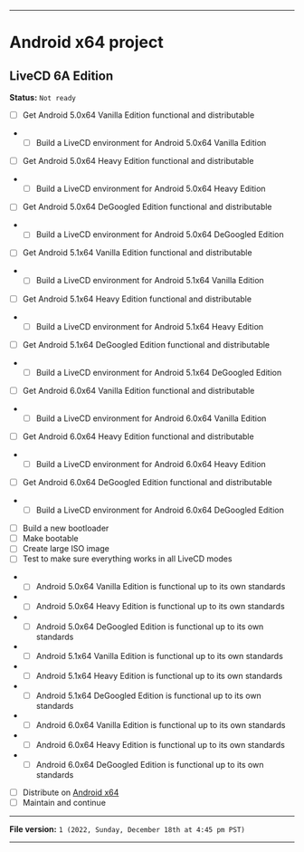
***

# Android x64 project

## LiveCD 6A Edition

**Status:** `Not ready`

- [ ] Get Android 5.0x64 Vanilla Edition functional and distributable
- - [ ] Build a LiveCD environment for Android 5.0x64 Vanilla Edition
- [ ] Get Android 5.0x64 Heavy Edition functional and distributable
- - [ ] Build a LiveCD environment for Android 5.0x64 Heavy Edition
- [ ] Get Android 5.0x64 DeGoogled Edition functional and distributable
- - [ ] Build a LiveCD environment for Android 5.0x64 DeGoogled Edition
- [ ] Get Android 5.1x64 Vanilla Edition functional and distributable
- - [ ] Build a LiveCD environment for Android 5.1x64 Vanilla Edition
- [ ] Get Android 5.1x64 Heavy Edition functional and distributable
- - [ ] Build a LiveCD environment for Android 5.1x64 Heavy Edition
- [ ] Get Android 5.1x64 DeGoogled Edition functional and distributable
- - [ ] Build a LiveCD environment for Android 5.1x64 DeGoogled Edition
- [ ] Get Android 6.0x64 Vanilla Edition functional and distributable
- - [ ] Build a LiveCD environment for Android 6.0x64 Vanilla Edition
- [ ] Get Android 6.0x64 Heavy Edition functional and distributable
- - [ ] Build a LiveCD environment for Android 6.0x64 Heavy Edition
- [ ] Get Android 6.0x64 DeGoogled Edition functional and distributable
- - [ ] Build a LiveCD environment for Android 6.0x64 DeGoogled Edition

<!-- NOT FOR THIS PROJECT
- [ ] Get Android 14.0x64 Vanilla Edition functional and distributable
- - [ ] Build a LiveCD environment for Android 14.0x64 Vanilla Edition
- [ ] Get Android 14.0x64 Heavy Edition functional and distributable
- - [ ] Build a LiveCD environment for Android 14.0x64 Heavy Edition
- [ ] Get Android 14.0x64 DeGoogled Edition functional and distributable
- - [ ] Build a LiveCD environment for Android 14.0x64 DeGoogled Edition
- [ ] Get Android 15.0x64 Vanilla Edition functional and distributable
- - [ ] Build a LiveCD environment for Android 15.0x64 Vanilla Edition
- [ ] Get Android 15.0x64 Heavy Edition functional and distributable
- - [ ] Build a LiveCD environment for Android 15.0x64 Heavy Edition
- [ ] Get Android 15.0x64 DeGoogled Edition functional and distributable
- - [ ] Build a LiveCD environment for Android 15.0x64 DeGoogled Edition
- [ ] Get Android 6.1x64 Vanilla Edition functional and distributable
- - [ ] Build a LiveCD environment for Android 6.1x64 Vanilla Edition
- [ ] Get Android 6.1x64 Heavy Edition functional and distributable
- - [ ] Build a LiveCD environment for Android 6.1x64 Heavy Edition
- [ ] Get Android 6.1x64 DeGoogled Edition functional and distributable
- - [ ] Build a LiveCD environment for Android 6.1x64 DeGoogled Edition
- [ ] Get Android 7.0x64 Vanilla Edition functional and distributable
- - [ ] Build a LiveCD environment for Android 7.0x64 Vanilla Edition
- [ ] Get Android 7.0x64 Heavy Edition functional and distributable
- - [ ] Build a LiveCD environment for Android 7.0x64 Heavy Edition
- [ ] Get Android 7.0x64 DeGoogled Edition functional and distributable
- - [ ] Build a LiveCD environment for Android 7.0x64 DeGoogled Edition
- [ ] Get Android 7.1x64 Vanilla Edition functional and distributable
- - [ ] Build a LiveCD environment for Android 7.1x64 Vanilla Edition
- [ ] Get Android 7.1x64 Heavy Edition functional and distributable
- - [ ] Build a LiveCD environment for Android 7.1x64 Heavy Edition
- [ ] Get Android 7.1x64 DeGoogled Edition functional and distributable
- - [ ] Build a LiveCD environment for Android 7.1x64 DeGoogled Edition
- [ ] Get Android 8.0x64 Vanilla Edition functional and distributable
- - [ ] Build a LiveCD environment for Android 8.0x64 Vanilla Edition
- [ ] Get Android 8.0x64 Heavy Edition functional and distributable
- - [ ] Build a LiveCD environment for Android 8.0x64 Heavy Edition
- [ ] Get Android 8.0x64 DeGoogled Edition functional and distributable
- - [ ] Build a LiveCD environment for Android 8.0x64 DeGoogled Edition
- [ ] Get Android 8.1x64 Vanilla Edition functional and distributable
- - [ ] Build a LiveCD environment for Android 8.1x64 Vanilla Edition
- [ ] Get Android 8.1x64 Heavy Edition functional and distributable
- - [ ] Build a LiveCD environment for Android 8.1x64 Heavy Edition
- [ ] Get Android 8.1x64 DeGoogled Edition functional and distributable
- - [ ] Build a LiveCD environment for Android 8.1x64 DeGoogled Edition
- [ ] Get Android 9.0x64 Vanilla Edition functional and distributable
- - [ ] Build a LiveCD environment for Android 9.0x64 Vanilla Edition
- [ ] Get Android 9.0x64 Heavy Edition functional and distributable
- - [ ] Build a LiveCD environment for Android 9.0x64 Heavy Edition
- [ ] Get Android 9.0x64 DeGoogled Edition functional and distributable
- - [ ] Build a LiveCD environment for Android 9.0x64 DeGoogled Edition
- [ ] Get Android 10.0x64 Vanilla Edition functional and distributable
- - [ ] Build a LiveCD environment for Android 10.0x64 Vanilla Edition
- [ ] Get Android 10.0x64 Heavy Edition functional and distributable
- - [ ] Build a LiveCD environment for Android 10.0x64 Heavy Edition
- [ ] Get Android 10.0x64 DeGoogled Edition functional and distributable
- - [ ] Build a LiveCD environment for Android 10.0x64 DeGoogled Edition
- [ ] Get Android 11.0x64 Vanilla Edition functional and distributable
- - [ ] Build a LiveCD environment for Android 11.0x64 Vanilla Edition
- [ ] Get Android 11.0x64 Heavy Edition functional and distributable
- - [ ] Build a LiveCD environment for Android 11.0x64 Heavy Edition
- [ ] Get Android 11.0x64 DeGoogled Edition functional and distributable
- - [ ] Build a LiveCD environment for Android 11.0x64 DeGoogled Edition
- [ ] Get Android 12.0x64 Vanilla Edition functional and distributable
- - [ ] Build a LiveCD environment for Android 12.0x64 Vanilla Edition
- [ ] Get Android 12.0x64 Heavy Edition functional and distributable
- - [ ] Build a LiveCD environment for Android 12.0x64 Heavy Edition
- [ ] Get Android 12.0x64 DeGoogled Edition functional and distributable
- - [ ] Build a LiveCD environment for Android 12.0x64 DeGoogled Edition
- [ ] Get Android 12.1x64 Vanilla Edition functional and distributable
- - [ ] Build a LiveCD environment for Android 12.1x64 Vanilla Edition
- [ ] Get Android 12.1x64 Heavy Edition functional and distributable
- - [ ] Build a LiveCD environment for Android 12.1x64 Heavy Edition
- [ ] Get Android 12.1x64 DeGoogled Edition functional and distributable
- - [ ] Build a LiveCD environment for Android 12.1x64 DeGoogled Edition
- [ ] Get Android 13.0x64 Vanilla Edition functional and distributable
- - [ ] Build a LiveCD environment for Android 13.0x64 Vanilla Edition
- [ ] Get Android 13.0x64 Heavy Edition functional and distributable
- - [ ] Build a LiveCD environment for Android 13.0x64 Heavy Edition
- [ ] Get Android 13.0x64 DeGoogled Edition functional and distributable
- - [ ] Build a LiveCD environment for Android 13.0x64 DeGoogled Edition
!-->

- [ ] Build a new bootloader
- [ ] Make bootable
- [ ] Create large ISO image
- [ ] Test to make sure everything works in all LiveCD modes
- - [ ] Android 5.0x64 Vanilla Edition is functional up to its own standards
- - [ ] Android 5.0x64 Heavy Edition is functional up to its own standards
- - [ ] Android 5.0x64 DeGoogled Edition is functional up to its own standards
- - [ ] Android 5.1x64 Vanilla Edition is functional up to its own standards
- - [ ] Android 5.1x64 Heavy Edition is functional up to its own standards
- - [ ] Android 5.1x64 DeGoogled Edition is functional up to its own standards
- - [ ] Android 6.0x64 Vanilla Edition is functional up to its own standards
- - [ ] Android 6.0x64 Heavy Edition is functional up to its own standards
- - [ ] Android 6.0x64 DeGoogled Edition is functional up to its own standards

<!-- NOT FOR THIS PROJECT
- - [ ] Android 6.1x64 Vanilla Edition is functional up to its own standards
- - [ ] Android 6.1x64 Heavy Edition is functional up to its own standards
- - [ ] Android 6.1x64 DeGoogled Edition is functional up to its own standards
- - [ ] Android 7.0x64 Vanilla Edition is functional up to its own standards
- - [ ] Android 7.0x64 Heavy Edition is functional up to its own standards
- - [ ] Android 7.0x64 DeGoogled Edition is functional up to its own standards
- - [ ] Android 7.1x64 Vanilla Edition is functional up to its own standards
- - [ ] Android 7.1x64 Heavy Edition is functional up to its own standards
- - [ ] Android 7.1x64 DeGoogled Edition is functional up to its own standards
- - [ ] Android 8.0x64 Vanilla Edition is functional up to its own standards
- - [ ] Android 8.0x64 Heavy Edition is functional up to its own standards
- - [ ] Android 8.0x64 DeGoogled Edition is functional up to its own standards
- - [ ] Android 8.1x64 Vanilla Edition is functional up to its own standards
- - [ ] Android 8.1x64 Heavy Edition is functional up to its own standards
- - [ ] Android 8.1x64 DeGoogled Edition is functional up to its own standards
- - [ ] Android 9.0x64 Vanilla Edition is functional up to its own standards
- - [ ] Android 9.0x64 Heavy Edition is functional up to its own standards
- - [ ] Android 9.0x64 DeGoogled Edition is functional up to its own standards
- - [ ] Android 10.0x64 Vanilla Edition is functional up to its own standards
- - [ ] Android 10.0x64 Heavy Edition is functional up to its own standards
- - [ ] Android 10.0x64 DeGoogled Edition is functional up to its own standards
- - [ ] Android 11.0x64 Vanilla Edition is functional up to its own standards
- - [ ] Android 11.0x64 Heavy Edition is functional up to its own standards
- - [ ] Android 11.0x64 DeGoogled Edition is functional up to its own standards
- - [ ] Android 12.0x64 Vanilla Edition is functional up to its own standards
- - [ ] Android 12.0x64 Heavy Edition is functional up to its own standards
- - [ ] Android 12.0x64 DeGoogled Edition is functional up to its own standards
- - [ ] Android 12.1x64 Vanilla Edition is functional up to its own standards
- - [ ] Android 12.1x64 Heavy Edition is functional up to its own standards
- - [ ] Android 12.1x64 DeGoogled Edition is functional up to its own standards
- - [ ] Android 13.0x64 Vanilla Edition is functional up to its own standards
- - [ ] Android 13.0x64 Heavy Edition is functional up to its own standards
- - [ ] Android 13.0x64 DeGoogled Edition is functional up to its own standards
- - [ ] Android 14.0x64 Vanilla Edition is functional up to its own standards
- - [ ] Android 14.0x64 Heavy Edition is functional up to its own standards
- - [ ] Android 14.0x64 DeGoogled Edition is functional up to its own standards
- - [ ] Android 15.0x64 Vanilla Edition is functional up to its own standards
- - [ ] Android 15.0x64 Heavy Edition is functional up to its own standards
- - [ ] Android 15.0x64 DeGoogled Edition is functional up to its own standards
!-->

- [ ] Distribute on [Android x64](https://archive.org/details/@android-x64)
- [ ] Maintain and continue

***

**File version:** `1 (2022, Sunday, December 18th at 4:45 pm PST)`

***
